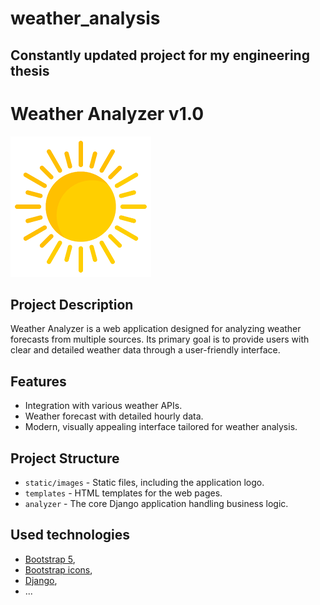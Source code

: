 # weather_analysis

## Constantly updated project for my engineering thesis

# Weather Analyzer v1.0

![Weather Analyzer Logo](/static/images/sun_icon.png)

## Project Description

Weather Analyzer is a web application designed for analyzing weather forecasts from multiple sources. Its primary goal is to provide users with clear and detailed weather data through a user-friendly interface.

## Features

- Integration with various weather APIs.
- Weather forecast with detailed hourly data.
- Modern, visually appealing interface tailored for weather analysis.

## Project Structure

- `static/images` - Static files, including the application logo.
- `templates` - HTML templates for the web pages.
- `analyzer` - The core Django application handling business logic.

## Used technologies  
- [Bootstrap 5](https://getbootstrap.com/),  
- [Bootstrap icons](https://icons.getbootstrap.com/),  
- [Django](https://www.djangoproject.com/),  
- ...
